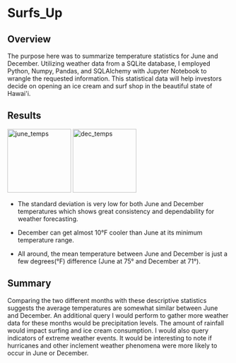 # Surfs_Up

## Overview

The purpose here was to summarize temperature statistics for June and December. Utilizing weather data from a SQLite database, I employed Python, Numpy, Pandas, and SQLAlchemy with Jupyter Notebook to wrangle the requested information. This statistical data will help investors decide on opening an ice cream and surf shop in the beautiful state of Hawai'i.

## Results

<img width="144" alt="june_temps" src="https://user-images.githubusercontent.com/95881678/155639302-7d84458d-9b3a-4408-b89d-819c9d1116ab.png"> <img width="144" alt="dec_temps" src="https://user-images.githubusercontent.com/95881678/155639316-adefa575-2719-4e08-affe-609aafc4128e.png">

* The standard deviation is very low for both June and December temperatures which shows great consistency and dependability for weather forecasting. 

* December can get almost 10°F cooler than June at its minimum temperature range.

* All around, the mean temperature between June and December is just a few degrees(°F) difference (June at 75° and December at 71°).

## Summary 

Comparing the two different months with these descriptive statistics suggests the average temperatures are somewhat similar between June and December. An additional query I would perform to gather more weather data for these months would be precipitation levels. The amount of rainfall would impact surfing and ice cream consumption. I would also query indicators of extreme weather events. It would be interesting to note if hurricanes and other inclement weather phenomena were more likely to occur in June or December.
